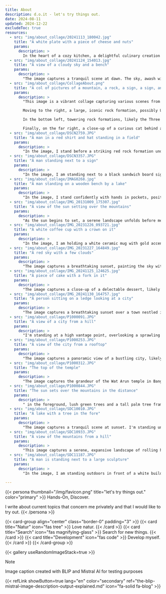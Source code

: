 ```yaml
---
title: About
description: d.o.it - let's try things out.
date: 2024-08-11
updated: 2024-12-22
excludeToc: true
resources:
  - src: "img/about_collage/20241113_180042.jpg"
    title: "A white plate with a piece of cheese and nuts"
    params:
      description: >  
        In the heart of a cozy kitchen, a delightful culinary creation takes center stage. A slice of bread, generously topped with melted cheese, sits proudly on a pristine white plate. The cheese, slightly golden from the oven's warmth, blankets the bread, creating a mouthwatering sight. Adding a touch of whimsy, three cashews form a cheerful face, complete with a smiling mouth. This delightful dish, a testament to creativity and comfort, is ready to be savored.
  - src: "img/about_collage/20241124_154013.jpg"
    title: "A view of a cloudy sky and a bench"
    params:
      description: >  
        "The image captures a tranquil scene at dawn. The sky, awash with soft hues of orange and blue, meets the calm sea at the horizon. The sun is just beginning to rise, casting a gentle glow over the water. On the right, a row of houses with red roofs lines the shore, their reflections dancing on the water's surface. The scene is framed by a wooden structure in the foreground, adding a rustic charm. This peaceful setting is likely a coastal town, possibly in a region known for its serene sunrises."
  - src: "img/about_collage/CollageAbout.png"
    title: "A col of pictures of a mountain, a rock, a sign, a sign, and a cat"
    params:
      description: >  
        "This image is a vibrant collage capturing various scenes from different locations around the world. In the top left, there's a screenshot of a blog or website in German, possibly related to travel or personal experiences. Adjacent to it, a lush green hillside under a clear blue sky suggests a serene countryside setting. 

        Moving to the right, a large, iconic rock formation, possibly Uluru in Australia, stands majestically against a backdrop of a light blue sky. Below it, ancient stone ruins surrounded by greenery hint at a historical site, perhaps in Southeast Asia. 

        In the bottom left, towering rock formations, likely the Three Sisters in Australia, rise dramatically against a partly cloudy sky. Next to it, a sign in both Thai and English indicates "1,237 Steps to Top Mountain," suggesting a scenic hike, possibly in Thailand. 

        Finally, on the far right, a close-up of a curious cat behind a glass surface and a bottle of water with the "d.o.i.t" logo complete the collage, adding a personal touch to the travel-themed collection."
  - src: "img/about_collage/DSCN2759.JPG"
    title: "A man in a red shirt and hat standing in a field"
    params:
      description: >  
        "In the image, I stand before a striking red rock formation under a clear blue sky. I'm wearing a red t-shirt with "CHILENSEE" printed on it, a white cap, and sunglasses. The terrain is arid, with sparse vegetation including small bushes and trees. The red rocks dominate the background, creating a stark contrast with the blue sky. This scene was captured at Uluru-Kata Tjuta National Park in Australia, a renowned site for its unique geological features and cultural significance."
  - src: "img/about_collage/DSCN3357.JPG"
    title: "A man standing next to a sign"
    params:
      description: >  
        "In the image, I am standing next to a black sandwich board sign outside a brick building. The sign reads "Old Thameside Inn" and advertises "The Best in British Sausages Served with Pride" for £5.95. It features an enticing image of sausages, mashed potatoes, and a glass of beer. I am casually dressed in a black jacket, jeans, and white sneakers, with a blue shirt underneath. The setting appears to be a cozy, traditional pub, likely located in the UK."
  - src: "img/about_collage/IMAG0268.jpg"
    title: "A man standing on a wooden bench by a lake"
    params:
      description: >  
        "In the image, I stand confidently with hands in pockets, positioned in front of a tranquil pond. The pond is encircled by lush greenery, with tall trees and various plants adding to the serene atmosphere. A small wooden fence, weathered by time, borders the pond, enhancing the natural charm of the scene. In the distance, a tall building looms, contrasting with the otherwise peaceful and secluded setting. The location appears to be a park, possibly in an urban area, offering a quiet retreat amidst the city's hustle and bustle."
  - src: "img/about_collage/IMG_20131009_175307.jpg"
    title: "A view of the sun setting over the mountains"
    params:
      description: >  
        "As the sun begins to set, a serene landscape unfolds before me. I'm perched atop a hill, surrounded by lush greenery that stretches out into the distance. The sun, a glowing orb, is partially obscured by the hazy mountains that roll gently into the horizon. The sky is painted with soft hues of orange and pink, casting a warm glow over the scene. The air is calm, and the only sounds are the rustling leaves and the distant hum of nature. This tranquil moment is captured from a viewpoint in the mountains of Munnar, India."
  - src: "img/about_collage/IMG_20231226_093721.jpg"
    title: "A white coffee cup with a crown on it"
    params:
      description: >  
        "In the image, I am holding a white ceramic mug with gold accents, which features the phrase "KEEP CALM AT CHRISTMAS" in bold, black letters. The mug is adorned with a golden crown above the text and a detailed illustration of a building in the background. The mug is placed on a reflective black surface, possibly a kitchen countertop. The background is blurred, suggesting an indoor setting, likely a kitchen or dining area. The overall ambiance of the image is cozy and festive, fitting for the holiday season."
  - src: "img/about_collage/IMG_20231227_164849.jpg"
    title: "A red sky with a few clouds"
    params:
      description: >  
        "The image captures a breathtaking sunset, painting the sky with vibrant hues of orange and red. The sun is on the horizon, casting a warm glow over the landscape. In the foreground, silhouettes of trees stand tall, their dark forms contrasting against the fiery sky. The scene is serene and tranquil, evoking a sense of peace and wonder. This stunning view was taken from my window, offering a perfect vantage point to appreciate the beauty of nature's daily spectacle."
  - src: "img/about_collage/IMG_20241125_124625.jpg"
    title: "A piece of cake with a fork in it"
    params:
      description: >  
        "The image captures a close-up of a delectable dessert, likely an apple crumble pie. The golden-brown crumble topping, with its coarse texture, sits atop a layer of soft, cooked apples. A spoon is inserted into the pie, revealing the contrast between the crunchy top and the tender fruit beneath. The dessert rests on a white plate, suggesting a cozy, homey setting. The background is blurred, hinting at a casual dining environment, possibly a kitchen or a café."
  - src: "img/about_collage/IMG_20241130_164757.jpg"
    title: "A person sitting on a ledge looking at a city"
    params:
      description: >  
        "The image captures a breathtaking sunset over a town nestled in a valley. The sky, awash with hues of orange and pink, casts a warm glow over the landscape. The town below is a charming collection of buildings, their lights beginning to twinkle as day turns to night. I stand on a hill, overlooking this picturesque scene, my silhouette framed by a stone wall to my right. The tranquility of the moment is palpable, a serene end to the day."
  - src: "img/about_collage/P1000091.JPG"
    title: "A view of a city from a hill"
    params:
      description: >  
        "I'm standing at a high vantage point, overlooking a sprawling cityscape. The Danube River meanders through the heart of the city, reflecting the sunlight. Across the river, the iconic Hungarian Parliament Building stands tall, its Gothic Revival architecture unmistakable. The city is a blend of historic and modern buildings, with red-tiled roofs and lush green trees dotting the landscape. The sky is clear, with a few wispy clouds, creating a serene atmosphere. This panoramic view is from Budapest, Hungary."
  - src: "img/about_collage/P1000253.JPG"
    title: "A view of the city from a rooftop"
    params:
      description: >  
        "The image captures a panoramic view of a bustling city, likely Bangkok, Thailand. In the foreground, traditional Thai buildings with their distinctive red roofs and ornate designs stand out, surrounded by lush green trees. These structures contrast sharply with the modern skyscrapers that dominate the background, their glass facades reflecting the light. The sky above is a clear blue, dotted with a few wispy clouds, adding to the serene atmosphere. The cityscape stretches out into the distance, showcasing a blend of old and new architecture, creating a unique urban landscape."
  - src: "img/about_collage/P1000312.JPG"
    title: "The top of the temple"
    params:
      description: >  
        "The image captures the grandeur of the Wat Arun temple in Bangkok, Thailand. The temple's iconic prang, a tall, ornate spire, reaches towards the cloudy sky. The structure is adorned with intricate patterns and vibrant mosaics, predominantly in shades of green and blue. Statues of mythical creatures and deities embellish the spire, adding to its majestic appearance. The perspective of the photo, taken from a low angle, enhances the towering presence of the temple, making it seem as if it's touching the heavens."
  - src: "img/about_collage/P1000844.JPG"
    title: "The sun sets over the mountains in the distance"
    params:
      description: >  
        " in the foreground, lush green trees and a tall palm tree frame the scene. Majestic mountains rise in the background, their peaks shrouded in a soft, pinkish hue from the setting sun. The sky transitions from a warm orange near the horizon to a gentle blue above. The scene is serene and tranquil, capturing the beauty of nature at dusk. This image was taken in the lush, tropical landscape of Hawaii."
  - src: "img/about_collage/SDC10010.JPG"
    title: "A lake with a tree in the fore"
    params:
      description: >  
        "The image captures a tranquil scene at sunset. I'm standing under a tree with bare branches, which frame the top of the image. The sky, painted in soft hues of orange and blue, meets the calm water at the horizon. A wooden pier extends into the lake, leading to a small structure. The shoreline is lined with a few trees and bushes, their silhouettes adding depth to the scene. The overall atmosphere is peaceful and serene, a perfect moment of reflection by the lakeside."
  - src: "img/about_collage/SDC10933.JPG"
    title: "A view of the mountains from a hill"
    params:
      description: >  
        "This image captures a serene, expansive landscape of rolling hills and dense forests. The vantage point appears to be from an elevated position, possibly a hill or a tower, offering a panoramic view of the countryside. The sky is overcast, casting a soft, diffused light over the scene, while the distant mountains fade into a gentle haze. The foreground is dominated by a thick forest of evergreen trees, their dark green foliage contrasting with the lighter, more varied greens of the fields and woodlands further away. The overall mood is one of tranquility and natural beauty, a peaceful retreat from the hustle and bustle of daily life."
  - src: "img/about_collage/SDC11187.JPG"
    title: "A man is standing next to a large sculpture"
    params:
      description: >  
        "In the image, I am standing outdoors in front of a white building with a red-tiled roof. I am wearing a red t-shirt and carrying a gray backpack. My attention is directed towards a large, gray, curved sculpture with a blue top, which I appear to be examining closely. Behind me, there are several tall, abstract sculptures, and a tree with green leaves partially obscures the left side of the frame. The setting suggests an art park or sculpture garden."
   
---
```

{{< persona thumbnail="/img/favicon.png" title="let's try things out." color="primary" >}}
Hands-On, Discover.

I write about current topics that concern me privately and that I would like to try out.
{{< /persona >}}

{{< card-group align="center" class="border-0" padding="3" >}}
    {{< card title="Natur" icon="fas tree" >}}
        Love natur.
    {{< /card >}}
    {{< card title="Search" icon="fas magnifying-glass" >}}
        Search for new things.
    {{< /card >}}
    {{< card title="Development" icon="fas code" >}}
        Develop myself.
    {{< /card >}}
{{< /card-group >}}

{{< gallery useRandomImageStack=true >}}

> [!NOTE]
> Image caption created with BLIP and Mistral AI for testing purposes

{{< refLink showButton=true lang="en" color="secondary" ref="the-blip-mistral-image-description-output-explained.md" icon="fa-solid fa-blog" >}}
